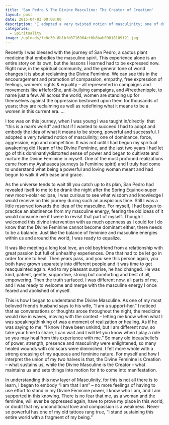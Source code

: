 ```yaml
---
title: 'San Pedro & The Divine Masculine: The Creator of Creation'
layout: post
date: 2015-04-03 00:00:00
description: 'I adopted a very twisted notion of masculinity; one of dominance, force, aggression, ego and competition.'
categories:
  - Spirituality
image: /uploads/fe0c30-8b1bfd0716964ef0b8bab09818189f21.jpg
---
```



Recently I was blessed with the journey of San Pedro, a cactus plant medicine that embodies the masculine spirit. This experience alone is an entire story on its own, but the lessons I learned had to be expressed now. Right now, in the spiritual community, and the general tone of world changes it is about reclaiming the Divine Feminine. We can see this in the encouragement and promotion of compassion, empathy, free expression of feelings, women’s rights & equality – all represented in campaigns and movements like #HeforShe, anti-bullying campaigns, and #freethenipple, to name just a few. All across the world, women are standing up for themselves against the oppression bestowed upon them for thousands of years; they are reclaiming as well as redefining what it means to be a women in this current era. …

I too was on this journey, when I was young I was taught in/directly  that “this is a man’s world” and that if I wanted to succeed I had to adopt and embody the idea of what it means to be strong, powerful and successful. I adopted a very twisted notion of masculinity; one of dominance, force, aggression, ego and competition. It was not until I had begun my spiritual awakening did I learn of the Divine Feminine, and the last two years I had let go of this dominantly/distorted sense of power and began to cultivate and nurture the Divine Feminine in myself. One of the most profound realizations came from my Ayahuasca journeys (a Feminine spirit) and I truly had come to understand what being a powerful and loving woman meant and had begun to walk it with ease and grace.

As the universe tends to wait till you catch up to its plan, San Pedro had revealed itself to me to be drank the night after the Spring Equinox-super new moon-solar eclipse, I was curious to see what wisdom and knowledge I would receive on this journey during such an auspicious time. Still I was a little reserved towards the idea of the masculine. For myself, I had begun to practice an abstinence from my masculine energy, fearing the old ideas of it would consume me if I were to revisit that part of myself. Though I welcomed this divine intervention with as much openness as I could for I do know that the Divine Feminine cannot become dominant either, there needs to be a balance. Just like the balance of feminine and masculine energies within us and around the world, I was ready to equalize.

It was like meeting a long lost love, an old boyfriend from a relationship with great passion but full of unhealthy experiences. One that had to be let go in order for me to heal. Then years pass, and you see this person again, you both have grown separately into different people and it was time to get reacquainted again. And to my pleasant surprise, he had changed. He was kind, patient, gentle, supportive, strong but comforting and best of all, empowering. Then the truth surfaced. I was different now, all parts of me, and I was ready to welcome and merge with the masculine energy I once feared and abolished of myself.

This is how I began to understand the Divine Masculine. As one of my most beloved friend’s husband says to his wife, “I am a support-her.” I noticed that as conversations or thoughts arose throughout the night, the medicine would rise in waves, moving with the context – letting me know when what I was speaking/thinking of was a moment of realization or healing. As if he was saying to me, “I know I have been unkind, but I am different now, so take your time to share, I can wait and I will let you know when I play a role so you may heal from this experience with me.” So many old ideas/beliefs of power, strength, presence and masculinity were enlightened, so many healed wounds with old scars were diminished. I felt more whole with a strong encasing of my aqueous and feminine nature. For myself and how I interpret the union of my two halves is that, the Divine Feminine is Creation – what sustains us, while the Divine Masculine is the Creator – what maintains us and sets things into motion for it to come into manifestation.

In understanding this new layer of Masculinity, for this is not all there is to learn, I began to embody “I am that I am” – no more feelings of having to use effort to stand in my Divine Feminine power, I know who I am, and I am supported in this knowing. There is no fear that me, as a woman and the feminine, will ever be oppressed again, have to prove my place in this world, or doubt that my unconditional love and compassion is a weakness. Never so powerful has one of my old tattoos rang true, “I stand sustaining this entire world with a fragment of my being.”